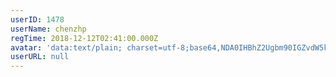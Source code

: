 ```yaml
---
userID: 1478
userName: chenzhp
regTime: 2018-12-12T02:41:00.000Z
avatar: 'data:text/plain; charset=utf-8;base64,NDA0IHBhZ2Ugbm90IGZvdW5kCg=='
userURL: null
---
```



